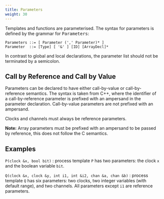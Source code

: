 ```yaml
---
title: Parameters
weight: 30
---
```


Templates and functions are parameterised. The syntax for parameters is defined by the grammar for <tt>Parameters</tt>:

``` EBNF
Parameters ::= [ Parameter (',' Parameter)* ]
Parameter  ::= [Type] [ '&' ] [ID] [ArrayDecl]*
```

In contrast to global and local declarations, the parameter list should not be terminated by a semicolon.

## Call by Reference and Call by Value

Parameters can be declared to have either call-by-value or call-by-reference semantics. The syntax is taken from C++, where the identifier of a call-by-reference parameter is prefixed with an ampersand in the parameter declaration. Call-by-value parameters are not prefixed with an ampersand.

Clocks and channels must always be reference parameters.

**Note:** Array parameters must be prefixed with an ampersand to be passed by reference, this does not follow the C semantics.

## Examples

`P(clock &x, bool bit)`
: process template `P` has two parameters: the clock `x` and the boolean variable `bit`.

`Q(clock &x, clock &y, int i1, int &i2, chan &a, chan &b)`
: process template `Q` has six parameters: two clocks, two integer variables (with default range), and two channels. All parameters except `i1` are reference parameters.
